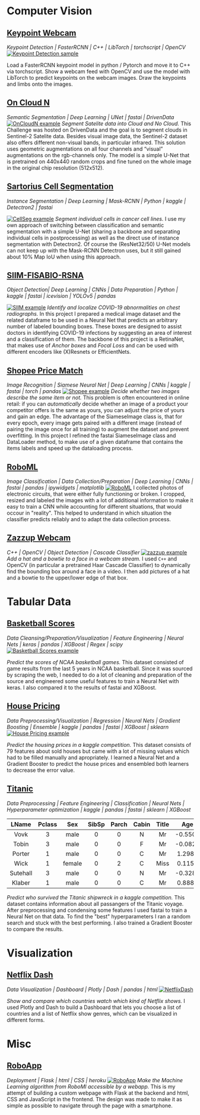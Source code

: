 # Computer Vision

## [Keypoint Webcam](https://github.com/Ben-Karr/KeypointLibTorch)
_Keypoint Detection | FasterRCNN | C++ | LibTorch | torchscript | OpenCV_
[![Keypoint Detection sample](assets/sample_with_keypoints.jpg)](https://github.com/Ben-Karr/KeypointLibTorch)

Load a FasterRCNN keypoint model in python / Pytorch and move it to C++ via torchscript. Show a webcam feed with OpenCV and use the model with LibTorch to predict keypoints on the webcam images. Draw the keypoints and limbs onto the images.

## [On Cloud N](https://github.com/Ben-Karr/OnCloudN)
_Semantic Segmentation | Deep Learning | UNet | fastai | DrivenData_
[![OnCloudN example](assets/OnCloudN_example.png)](https://github.com/Ben-Karr/OnCloudN)
_Segment Satelite data into Cloud and No Cloud._
This Challenge was hosted on DrivenData and the goal is to segment clouds in Sentinel-2 Satelite data. Besides visual image data, the Sentinel-2 dataset also offers different non-visual bands, in particular infrared. This solution uses geometric augmentations on all four channels and “visual” augmentations on the rgb-channels only. The model is a simple U-Net that is pretrained on 440x440 random crops and fine tuned on the whole image in the original chip resolution (512x512). 

## [Sartorius Cell Segmentation](https://github.com/Ben-Karr/SartoriusCellSegmentation)
_Instance Segmentation | Deep Learning | Mask-RCNN | Python | kaggle | Detectron2 | fastai_

[![CellSeg example](assets/CellSeg_example.png)](https://github.com/Ben-Karr/SartoriusCellSegmentation)
_Segment individual cells in cancer cell lines._
I use my own approach of switching between classification and semantic segmentation with a simple U-Net (sharing a backbone and separating individual cells in postprocessing) as well as the direct use of instance segmentation with Detectron2. Of course the (ResNet32/50) U-Net models can not keep up with the Mask-RCNN Detectron uses, but it still gained about 10% Map IoU when using this approach.

## [SIIM-FISABIO-RSNA](https://github.com/Ben-Karr/SIIM-FISABIO-RSNA)
_Object Detection| Deep Learning | CNNs | Data Preparation | Python | kaggle | fastai | icevision | YOLOv5 | pandas_

[![SIIM example](assets/SIIM_example.png)](https://github.com/Ben-Karr/SIIM-FISABIO-RSNA)
_Identify and localize COVID-19 abnormalities on chest radiographs._ In this project I prepared a medical image dataset and the related dataframe to be used in a Neural Net that predicts an arbitrary number of labeled bounding boxes. These boxes are designed to assist doctors in identifying COVID-19 infections by suggesting an area of interest and a classification of them. The backbone of this project is a RetinaNet, that makes use of _Anchor boxes_ and _Focal Loss_ and can be used with different encoders like (X)Resnets or EfficientNets.

## [Shopee Price Match](https://github.com/Ben-Karr/Shopee-PriceMatch)
_Image Recognition | Siamese Neural Net | Deep Learning | CNNs | kaggle | fastai | torch | pandas_
[![Shopee example](assets/shopee_example.png)](https://github.com/Ben-Karr/Shopee-PriceMatch)
_Decide whether two images describe the same item or not._
This problem is often encountered in online retail: if you can _automatically_ decide whether an image of a product your competitor offers is the same as yours, you can adjust the price of yours and gain an edge. The advantage of the SiameseImage class is, that for every epoch, every image gets paired with a different image (instead of pairing the image once for all training) to augment the dataset and prevent overfitting. In this project I refined the fastai SiameseImage class and DataLoader method, to make use of a given dataframe that contains the items labels and speed up the dataloading process. 

## [RoboML](https://github.com/Ben-Karr/RoboML)
_Image Classification | Data Collection/Preparation | Deep Learning | CNNs | fastai | pandas | ipywidgets | matplotlib_
[![RoboML](assets/RoboML_example.JPG)](https://github.com/Ben-Karr/RoboML)
I collected photos of electronic circuits, that were either fully functioning or broken. I cropped, resized and labeled the images with a lot of additional information to make it easy to train a CNN while accounting for different situations, that would occour in "reality". This helped to understand in which situation the classifier predicts reliably and to adapt the data collection process. 

## [Zazzup Webcam](https://github.com/Ben-Karr/zazzup-webcam-opencv)
_C++ | OpenCV | Object Detection | Cascade Classifier_
[![zazzup example](assets/zazzup_example.png)](https://github.com/Ben-Karr/zazzup-webcam-opencv)
_Add a hat and a bowtie to a face in a webcam stream._
I used `C++` and OpenCV (in particular a pretrained Haar Cascade Classifier) to dynamically find the bounding box around a face in a video. I then add pictures of a hat and a bowtie to the upper/lower edge of that box.

# Tabular Data

## [Basketball Scores](https://github.com/Ben-Karr/BasketballScores)
_Data Cleansing/Preparation/Visualization | Feature Engineering | Neural Nets | keras | pandas | XGBoost | Regex | scipy_
[![Basketball Scores example](assets/BasketballScores_example.png)](https://github.com/Ben-Karr/BasketballScores)

_Predict the scores of NCAA basketball games._
This dataset consisted of game results from the last 5 years in NCAA basketball. Since it was sourced by scraping the web, I needed to do a lot of cleaning and preparation of the source and engineered some useful features to train a Neural Net with keras. I also compared it to the results of fastai and XGBoost. 

## [House Pricing](https://github.com/Ben-Karr/HousePricing)
_Data Preprocessing/Visualization | Regression | Neural Nets | Gradient Boosting | Ensemble | kaggle | pandas | fastai | XGBoost | sklearn_
[![House Pricing example](assets/HousePricing_example.png)](https://github.com/Ben-Karr/HousePricing)

_Predict the housing prices in a kaggle competition._  This dataset consists of 79 features about sold houses but came with a lot of missing values which had to be filled manually and apropriately. I learned a Neural Net and a Gradient Booster to predict the house prices and ensembled both learners to decrease the error value.

## [Titanic](https://github.com/Ben-Karr/Titanic/)
_Data Preprocessing | Feature Engineering | Classification | Neural Nets | Hyperparameter optimization | kaggle | pandas | fastai | sklearn | XGBoost_

|LName|Pclass|Sex|SibSp|Parch|Cabin|Title|Age|Fare|target|
|:---:|:---:|:---:|:---:|:---:|:---:|:---:|:---:|:---:|:---:|
|Vovk|3|male|0|0|N|Mr|-0.5500|-0.4892|0|
|Tobin|3|male|0|0|F|Mr|-0.0827|-0.4921|0|
|Porter|1|male|0|0|C|Mr|1.2989|0.3984|0|
|Wick|1|female|0|2|C|Miss|0.1156|2.6696|1|
|Sutehall|3|male|0|0|N|Mr|-0.3281|-0.5062|0|
|Klaber|1|male|0|0|C|Mr|0.8885|-0.1138|0|

_Predict who survived the Titanic shipwreck in a kaggle competition._
This dataset contains information about all passangers of the Titanic voyage. After preprocessing and condensing some features I used fastai to train a Neural Net on that data. To find the "best" hyperparameters I ran a random search and stuck with the best performing. I also trained a Gradient Booster to compare the results.

# Visualization

## [Netflix Dash](https://github.com/Ben-Karr/NetflixDash)
_Data Visualization | Dashboard | Plotly | Dash | pandas | html_
[![NetflixDash](assets/NetflixDash_example.png)](https://netflix-viz.herokuapp.com/)

_Show and compare which countries watch which kind of Netflix shows._ I used Plotly and Dash to build a Dashboard that lets you choose a list of countries and a list of Netflix show genres, which can be visualized in different forms.

# Misc

## [RoboApp](https://github.com/Ben-Karr/RoboApp)
_Deployment | Flask | html | CSS | heroku_
[![RoboApp](assets/RoboApp_example.png)](https://robocircuit.herokuapp.com/)
_Make the Machine Learning algorithm from RoboMl accessible by a webapp._ 
This is my attempt of building a custom webpage with Flask at the backend and html, CSS and JavaScript in the frontend. The design was made to make it as simple as possible to navigate through the page with a smartphone.
